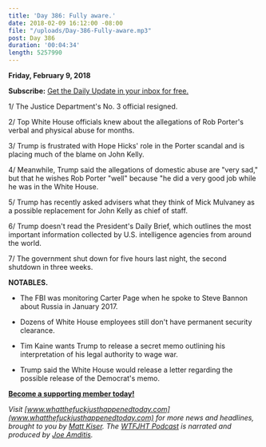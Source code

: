 ```yaml
---
title: 'Day 386: Fully aware.'
date: 2018-02-09 16:12:00 -08:00
file: "/uploads/Day-386-Fully-aware.mp3"
post: Day 386
duration: '00:04:34'
length: 5257990
---
```


**Friday, February 9, 2018**

**Subscribe:** [Get the Daily Update in your inbox for free.](https://whatthefuckjusthappenedtoday.com/subscribe/)

1/ The Justice Department's No. 3 official resigned.

2/ Top White House officials knew about the allegations of Rob Porter's verbal and physical abuse for months.

3/ Trump is frustrated with Hope Hicks' role in the Porter scandal and is placing much of the blame on John Kelly.

4/ Meanwhile, Trump said the allegations of domestic abuse are "very sad," but that he wishes Rob Porter "well" because "he did a very good job while he was in the White House.

5/ Trump has recently asked advisers what they think of Mick Mulvaney as a possible replacement for John Kelly as chief of staff.

6/ Trump doesn't read the President's Daily Brief, which outlines the most important information collected by U.S. intelligence agencies from around the world.

7/ The government shut down for five hours last night, the second shutdown in three weeks.

**NOTABLES.**

* The FBI was monitoring Carter Page when he spoke to Steve Bannon about Russia in January 2017.

* Dozens of White House employees still don't have permanent security clearance.

* Tim Kaine wants Trump to release a secret memo outlining his interpretation of his legal authority to wage war.

* Trump said the White House would release a letter regarding the possible release of the Democrat's memo.

**[Become a supporting member today!](https://whatthefuckjusthappenedtoday.com/membership/?utm_source=2017\+Donors&utm_campaign=8dccd905d9-&utm_medium=email&utm_term=0_3bd36f654c-8dccd905d9-169730397)**

*Visit [www.whatthefuckjusthappenedtoday.com](www.whatthefuckjusthappenedtoday.com) for more news and headlines, brought to you by [Matt Kiser](https://twitter.com/Matt_Kiser). The [WTFJHT Podcast](https://whatthefuckjusthappenedtoday.com/podcasts/) is narrated and produced by [Joe Amditis](https://twitter.com/jsamditis).*